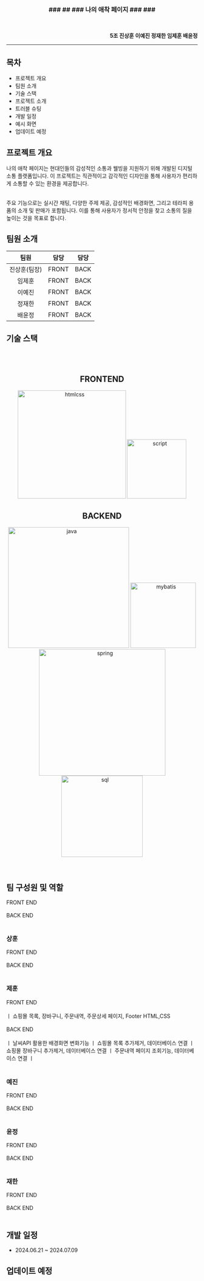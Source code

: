 <div align ="center">
  
  ### ### ## ### 나의 애착 페이지 ### ### #######
<br></div>

<div align ="right"><b>5조 진상훈 이예진 정재한 임제훈 배윤정 </b></div>


---
## 목차
- 프로젝트 개요
- 팀원 소개
- 기술 스택
- 프로젝트 소개
- 트러블 슈팅
- 개발 일정
- 예시 화면
- 업데이트 예정

## 프로젝트 개요
<div align ="center">
</div>
나의 애착 페이지는 현대인들의 감성적인 소통과 웰빙을 지원하기 위해 개발된 디지털 소통 플랫폼입니다. 이 프로젝트는 직관적이고 감각적인 디자인을 통해 사용자가 편리하게 소통할 수 있는 환경을 제공합니다.<br><br>

주요 기능으로는 실시간 채팅, 다양한 주제 제공, 감성적인 배경화면, 그리고 테라피 용품의 소개 및 판매가 포함됩니다. 이를 통해 사용자가 정서적 안정을 찾고 소통의 질을 높이는 것을 목표로 합니다.

## 팀원 소개
|팀원|담당|담당|
|:---:|---|---|
|진상훈(팀장)|FRONT|BACK|https://github.com/hun2zz|
|임제훈|FRONT|BACK|https://github.com/jehoonje|
|이예진|FRONT|BACK|https://github.com/yaejin12|
|정재한|FRONT|BACK|https://github.com/jehoonje|
|배윤정|FRONT|BACK|https://github.com/yunjeongg|

## 기술 스택
<div align ="center">

<br><br>

## FRONTEND
<img width="285" alt="htmlcss" src="https://github.com/jehoonje/jpastudy/assets/70048630/641ccc9a-35af-419e-9cd4-ab26e506dc03">
<img width="156" alt="script" src="https://github.com/jehoonje/jpastudy/assets/70048630/f70b0267-7557-4867-a1d6-43eb98aa43fc">
</div>
<div align ="center">

## BACKEND
<img width="318" alt="java" src="https://github.com/jehoonje/jpastudy/assets/70048630/9fbcae05-a4f1-4646-b866-b26957ba59fe">
<img width="172" alt="mybatis" src="https://github.com/jehoonje/jpastudy/assets/70048630/42cff6b1-937e-4f98-96eb-58a7f4eca394">
<img width="333" alt="spring" src="https://github.com/jehoonje/jpastudy/assets/70048630/6c8f5a6f-0950-4284-b98d-b1aaf8f45986">
<img width="214" alt="sql" src="https://github.com/jehoonje/jpastudy/assets/70048630/1dc323fa-fd03-474f-ba09-a6bf54a569e6">

</div><br><br>

## 팀 구성원 및 역할
  FRONT END<br><br>
  BACK END<br><br>
### 상훈
  FRONT END<br><br>
  BACK END<br><br>
### 제훈
  FRONT END<br><br>
  ㅣ 쇼핑몰 목록, 장바구니, 주문내역, 주문상세 페이지, Footer HTML,CSS<br><br>
  BACK END<br><br>
  ㅣ 날씨API 활용한 배경화면 변화기능 ㅣ 쇼핑몰 목록 추가제거, 데이터베이스 연결 ㅣ<br>
  쇼핑몰 장바구니 추가제거, 데이터베이스 연결 ㅣ 주문내역 페이지 조회기능, 데이터베이스 연결 ㅣ<br><br>

### 예진
  FRONT END<br><br>
  BACK END<br><br>


### 윤정
  FRONT END<br><br>
  BACK END<br><br>

### 재한
  FRONT END<br><br>
  BACK END<br><br>
   
## 개발 일정
- 2024.06.21 ~ 2024.07.09


## 업데이트 예정

